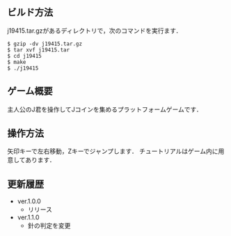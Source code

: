 ## ビルド方法
j19415.tar.gzがあるディレクトリで，次のコマンドを実行ます．
```
$ gzip -dv j19415.tar.gz
$ tar xvf j19415.tar
$ cd j19415
$ make
$ ./j19415
```

## ゲーム概要
主人公のJ君を操作してJコインを集めるプラットフォームゲームです．

## 操作方法
矢印キーで左右移動，Zキーでジャンプします．
チュートリアルはゲーム内に用意してあります．

## 更新履歴
- ver.1.0.0
  - リリース
- ver.1.1.0
  - 針の判定を変更

